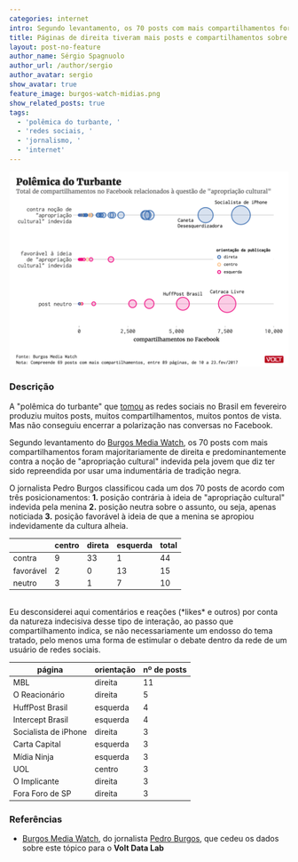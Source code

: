 ```yaml
---
categories: internet
intro: Segundo levantamento, os 70 posts com mais compartilhamentos foram majoritariamente de direita
title: Páginas de direita tiveram mais posts e compartilhamentos sobre "polêmica do turbante" no Facebook
layout: post-no-feature
author_name: Sérgio Spagnuolo
author_url: /author/sergio
author_avatar: sergio
show_avatar: true
feature_image: burgos-watch-midias.png
show_related_posts: true
tags:
  - 'polêmica do turbante, '
  - 'redes sociais, '
  - 'jornalismo, '
  - 'internet'
---
```


![Grafico bugos watch redes sociais](/graf/burgos-watch-midias.png)

### Descrição

A "polêmica do turbante" que [tomou](http://www1.folha.uol.com.br/cotidiano/2017/02/1861267-polemica-sobre-uso-de-turbante-suscita-debate-sobre-apropriacao-cultural.shtml) as redes sociais no Brasil em fevereiro produziu muitos posts, muitos compartilhamentos, muitos pontos de vista. Mas não conseguiu encerrar a polarização nas conversas no Facebook.

Segundo levantamento do [Burgos Media Watch](http://media.pburgos.com/), os 70 posts com mais compartilhamentos foram majoritariamente de direita e predominantemente contra a noção de "apropriação cultural" indevida pela jovem que diz ter sido repreendida por usar uma indumentária de tradição negra.

O jornalista Pedro Burgos classificou cada um dos 70 posts de acordo com três posicionamentos: **1.** posição contrária à ideia de "apropriação cultural" indevida pela menina **2.** posição neutra sobre o assunto, ou seja, apenas noticiada **3.** posição favorável à ideia de que a menina se apropiou indevidamente da cultura alheia.

|           | centro | direta | esquerda | total |
|-----------|--------|--------|----------|-------|
| contra    | 9      | 33     | 1        | 44    |
| favorável | 2      | 0      | 13       | 15    |
| neutro    | 3      | 1      | 7        | 10    |

<br>
Eu desconsiderei aqui comentários e reações (*likes* e outros) por conta da natureza indecisiva desse tipo de interação, ao passo que compartilhamento indica, se não necessariamente um endosso do tema tratado, pelo menos uma forma de estimular o debate dentro da rede de um usuário de redes sociais.


| página               | orientação | nº de posts |
|----------------------|------------|-------------|
| MBL                  | direita    | 11          |
| O Reacionário        | direita    | 5           |
| HuffPost Brasil      | esquerda   | 4           |
| Intercept Brasil     | esquerda   | 4           |
| Socialista de iPhone | direita    | 3           |
| Carta Capital        | esquerda   | 3           |
| Mídia Ninja          | esquerda   | 3           |
| UOL                  | centro     | 3           |
| O Implicante         | direita    | 3           |
| Fora Foro de SP      | direita    | 3           |

### Referências


- [Burgos Media Watch](http://media.pburgos.com/), do jornalista [Pedro Burgos](https://twitter.com/burgos), que cedeu os dados sobre este tópico para o **Volt Data Lab**
